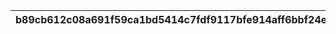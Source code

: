 |b89cb612c08a691f59ca1bd5414c7fdf9117bfe914aff6bbf24e64a8f5f9ae75|0ad29ad2f78294a7eb4ccdd2548adc0c306f05d82e713b9722a8909bded3913b|998d5498a0889c805e2342daf5766a5f593fe2aba68912f4dde1c5fbd65cd388|44b7e518eb8a235802952f12908435203222c8153d7a7d62c294f721822eec2d|
| --- | --- | --- | --- |
